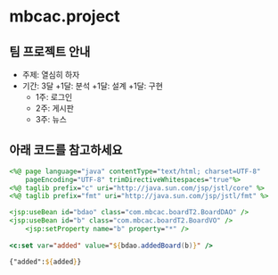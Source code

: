 # mbcac.project
## 팀 프로젝트 안내
* 주제: 열심히 하자
* 기간: 3달
 +1달: 분석
 +1달: 설계
 +1달: 구현
  - 1주: 로그인
  - 2주: 게시판
  - 3주: 뉴스

## 아래 코드를 참고하세요
```jsp
<%@ page language="java" contentType="text/html; charset=UTF-8"
    pageEncoding="UTF-8" trimDirectiveWhitespaces="true"%>
<%@ taglib prefix="c" uri="http://java.sun.com/jsp/jstl/core" %>
<%@ taglib prefix="fmt" uri="http://java.sun.com/jsp/jstl/fmt" %>

<jsp:useBean id="bdao" class="com.mbcac.boardT2.BoardDAO" />
<jsp:useBean id="b" class="com.mbcac.boardT2.BoardVO" />
	<jsp:setProperty name="b" property="*" />
	
<c:set var="added" value="${bdao.addedBoard(b)}" />

{"added":${added}}
```


